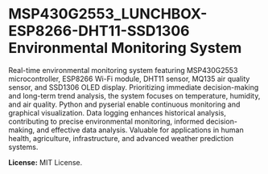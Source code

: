 # MSP430G2553_LUNCHBOX-ESP8266-DHT11-SSD1306 Environmental Monitoring System

Real-time environmental monitoring system featuring MSP430G2553 microcontroller, 
ESP8266 Wi-Fi module, DHT11 sensor, MQ135 air quality sensor, and SSD1306 OLED display. 
Prioritizing immediate decision-making and long-term trend analysis, the system focuses 
on temperature, humidity, and air quality. Python and pyserial enable continuous monitoring 
and graphical visualization. Data logging enhances historical analysis, contributing to precise
environmental monitoring, informed decision-making, and effective data analysis. Valuable 
for applications in human health, agriculture, infrastructure, and advanced weather prediction systems.

**License:** MIT License.
